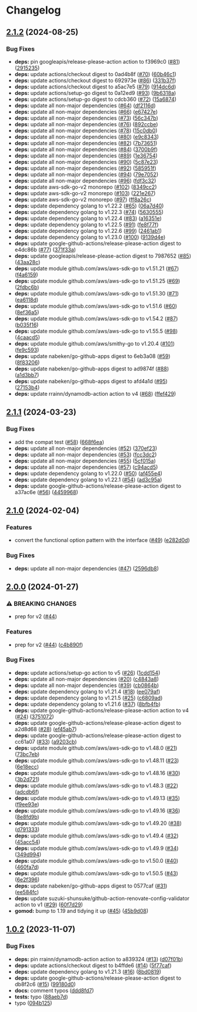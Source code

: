 # Changelog

## [2.1.2](https://github.com/nabeken/aws-go-dynamodb/compare/v2.1.1...v2.1.2) (2024-08-25)


### Bug Fixes

* **deps:** pin googleapis/release-please-action action to f3969c0 ([#81](https://github.com/nabeken/aws-go-dynamodb/issues/81)) ([2915235](https://github.com/nabeken/aws-go-dynamodb/commit/2915235432075b7cbd8a790e27e3b4be67c3505a))
* **deps:** update actions/checkout digest to 0ad4b8f ([#70](https://github.com/nabeken/aws-go-dynamodb/issues/70)) ([60b46c1](https://github.com/nabeken/aws-go-dynamodb/commit/60b46c1f3e330968df782b4b8a6422b8f05f2d14))
* **deps:** update actions/checkout digest to 692973e ([#86](https://github.com/nabeken/aws-go-dynamodb/issues/86)) ([331b37f](https://github.com/nabeken/aws-go-dynamodb/commit/331b37f49bec100894aaf1825c6e281256828f8a))
* **deps:** update actions/checkout digest to a5ac7e5 ([#79](https://github.com/nabeken/aws-go-dynamodb/issues/79)) ([914dc6d](https://github.com/nabeken/aws-go-dynamodb/commit/914dc6d7d3b11bc153a3717c90595c99fc9c72c9))
* **deps:** update actions/setup-go digest to 0a12ed9 ([#93](https://github.com/nabeken/aws-go-dynamodb/issues/93)) ([9b6318a](https://github.com/nabeken/aws-go-dynamodb/commit/9b6318a77e5d5301ee7578ea66ed263596061bb6))
* **deps:** update actions/setup-go digest to cdcb360 ([#72](https://github.com/nabeken/aws-go-dynamodb/issues/72)) ([15a6874](https://github.com/nabeken/aws-go-dynamodb/commit/15a68744fc749737e1ac896fb1a0821bfd8c50de))
* **deps:** update all non-major dependencies ([#64](https://github.com/nabeken/aws-go-dynamodb/issues/64)) ([df2116d](https://github.com/nabeken/aws-go-dynamodb/commit/df2116d95574a1369da8a952f4973e8ac08375d4))
* **deps:** update all non-major dependencies ([#66](https://github.com/nabeken/aws-go-dynamodb/issues/66)) ([e67427e](https://github.com/nabeken/aws-go-dynamodb/commit/e67427ed73cb4fda9208a1d84fa07a65ca5c2db0))
* **deps:** update all non-major dependencies ([#73](https://github.com/nabeken/aws-go-dynamodb/issues/73)) ([56c347b](https://github.com/nabeken/aws-go-dynamodb/commit/56c347bbc87e96844d6a6b715f3100b2ba3c683d))
* **deps:** update all non-major dependencies ([#76](https://github.com/nabeken/aws-go-dynamodb/issues/76)) ([892ccbe](https://github.com/nabeken/aws-go-dynamodb/commit/892ccbe32cae0fa2b1e78bca962f4afeaea64117))
* **deps:** update all non-major dependencies ([#78](https://github.com/nabeken/aws-go-dynamodb/issues/78)) ([15c0db0](https://github.com/nabeken/aws-go-dynamodb/commit/15c0db027433bf70b771bc34fa20b6a9cf1b3a7d))
* **deps:** update all non-major dependencies ([#80](https://github.com/nabeken/aws-go-dynamodb/issues/80)) ([e9c8343](https://github.com/nabeken/aws-go-dynamodb/commit/e9c83430126fe860b2a206a3ca2b8184664c7256))
* **deps:** update all non-major dependencies ([#82](https://github.com/nabeken/aws-go-dynamodb/issues/82)) ([7b73651](https://github.com/nabeken/aws-go-dynamodb/commit/7b7365133714d95a79ad1a52629fa68ceea0a07c))
* **deps:** update all non-major dependencies ([#84](https://github.com/nabeken/aws-go-dynamodb/issues/84)) ([3700b9f](https://github.com/nabeken/aws-go-dynamodb/commit/3700b9f0ec2f00a7d5133cf8f715497973064221))
* **deps:** update all non-major dependencies ([#89](https://github.com/nabeken/aws-go-dynamodb/issues/89)) ([1e36754](https://github.com/nabeken/aws-go-dynamodb/commit/1e3675423aa9c28bbc5a2b843834313a8fe77670))
* **deps:** update all non-major dependencies ([#90](https://github.com/nabeken/aws-go-dynamodb/issues/90)) ([5c87e23](https://github.com/nabeken/aws-go-dynamodb/commit/5c87e23ee755f028364eb02ee5420fa9e7cebc82))
* **deps:** update all non-major dependencies ([#92](https://github.com/nabeken/aws-go-dynamodb/issues/92)) ([585951f](https://github.com/nabeken/aws-go-dynamodb/commit/585951f4f4be58f547fe18c92bb6acea75811879))
* **deps:** update all non-major dependencies ([#94](https://github.com/nabeken/aws-go-dynamodb/issues/94)) ([79e7052](https://github.com/nabeken/aws-go-dynamodb/commit/79e70527dee3e0a4d2d22d07be5acce392f81c46))
* **deps:** update all non-major dependencies ([#96](https://github.com/nabeken/aws-go-dynamodb/issues/96)) ([fdf3c32](https://github.com/nabeken/aws-go-dynamodb/commit/fdf3c324e0f8914dca4b5d23ce9956444694c4c7))
* **deps:** update aws-sdk-go-v2 monorepo ([#102](https://github.com/nabeken/aws-go-dynamodb/issues/102)) ([8349cc2](https://github.com/nabeken/aws-go-dynamodb/commit/8349cc21f4744aa6ef31c60d38d8c53b2c14bca0))
* **deps:** update aws-sdk-go-v2 monorepo ([#103](https://github.com/nabeken/aws-go-dynamodb/issues/103)) ([221e267](https://github.com/nabeken/aws-go-dynamodb/commit/221e267634731a4293e65b5ae9db5924d337d036))
* **deps:** update aws-sdk-go-v2 monorepo ([#97](https://github.com/nabeken/aws-go-dynamodb/issues/97)) ([ff8a26c](https://github.com/nabeken/aws-go-dynamodb/commit/ff8a26c430d4769303a6e0fe646029f64a3eae42))
* **deps:** update dependency golang to v1.22.2 ([#65](https://github.com/nabeken/aws-go-dynamodb/issues/65)) ([06a7d40](https://github.com/nabeken/aws-go-dynamodb/commit/06a7d400fbcb2029a3c613436f0e755e175ecfaf))
* **deps:** update dependency golang to v1.22.3 ([#74](https://github.com/nabeken/aws-go-dynamodb/issues/74)) ([5630555](https://github.com/nabeken/aws-go-dynamodb/commit/5630555336c2e6bc97f99ad3e605a19bea2194e3))
* **deps:** update dependency golang to v1.22.4 ([#83](https://github.com/nabeken/aws-go-dynamodb/issues/83)) ([a16351e](https://github.com/nabeken/aws-go-dynamodb/commit/a16351ed817c7e1932171e506da40ce9159acec1))
* **deps:** update dependency golang to v1.22.5 ([#91](https://github.com/nabeken/aws-go-dynamodb/issues/91)) ([fe8f77f](https://github.com/nabeken/aws-go-dynamodb/commit/fe8f77f2569b1998ae1ae21bf535f0405aeca040))
* **deps:** update dependency golang to v1.22.6 ([#99](https://github.com/nabeken/aws-go-dynamodb/issues/99)) ([2461ab1](https://github.com/nabeken/aws-go-dynamodb/commit/2461ab1fd064ff1f8a6d83d4fe162c305838d65f))
* **deps:** update dependency golang to v1.23.0 ([#100](https://github.com/nabeken/aws-go-dynamodb/issues/100)) ([9139d4e](https://github.com/nabeken/aws-go-dynamodb/commit/9139d4ecde682d3a6c4521293bbb242a2f0048bb))
* **deps:** update google-github-actions/release-please-action digest to e4dc86b ([#77](https://github.com/nabeken/aws-go-dynamodb/issues/77)) ([371f33a](https://github.com/nabeken/aws-go-dynamodb/commit/371f33a9ffd7175e31cfce2c10eb78168894f16a))
* **deps:** update googleapis/release-please-action digest to 7987652 ([#85](https://github.com/nabeken/aws-go-dynamodb/issues/85)) ([43aa28c](https://github.com/nabeken/aws-go-dynamodb/commit/43aa28c72bbe591a5a3db54089f91889733dfc0d))
* **deps:** update module github.com/aws/aws-sdk-go to v1.51.21 ([#67](https://github.com/nabeken/aws-go-dynamodb/issues/67)) ([f4a6159](https://github.com/nabeken/aws-go-dynamodb/commit/f4a61591586cfe19ecceb924a3d5d0eeb34f5bb6))
* **deps:** update module github.com/aws/aws-sdk-go to v1.51.25 ([#69](https://github.com/nabeken/aws-go-dynamodb/issues/69)) ([2fdbc6b](https://github.com/nabeken/aws-go-dynamodb/commit/2fdbc6b17649cb90ab073f199e0cbd7bac8a6d01))
* **deps:** update module github.com/aws/aws-sdk-go to v1.51.30 ([#71](https://github.com/nabeken/aws-go-dynamodb/issues/71)) ([ea6118d](https://github.com/nabeken/aws-go-dynamodb/commit/ea6118d12eb82540521b26f2ea44153a510602a1))
* **deps:** update module github.com/aws/aws-sdk-go to v1.51.6 ([#60](https://github.com/nabeken/aws-go-dynamodb/issues/60)) ([8ef36a5](https://github.com/nabeken/aws-go-dynamodb/commit/8ef36a5b4913e4d73ab9c837a1433d6ca95eb41c))
* **deps:** update module github.com/aws/aws-sdk-go to v1.54.2 ([#87](https://github.com/nabeken/aws-go-dynamodb/issues/87)) ([b035f16](https://github.com/nabeken/aws-go-dynamodb/commit/b035f161c7ab58a94f2645d1b9ada58aeff672be))
* **deps:** update module github.com/aws/aws-sdk-go to v1.55.5 ([#98](https://github.com/nabeken/aws-go-dynamodb/issues/98)) ([4caacd5](https://github.com/nabeken/aws-go-dynamodb/commit/4caacd517475a54019dd2a90bd21d9fb652c4237))
* **deps:** update module github.com/aws/smithy-go to v1.20.4 ([#101](https://github.com/nabeken/aws-go-dynamodb/issues/101)) ([fe9c593](https://github.com/nabeken/aws-go-dynamodb/commit/fe9c5939141f754f74e386b62ca06780cb64833f))
* **deps:** update nabeken/go-github-apps digest to 6eb3a08 ([#59](https://github.com/nabeken/aws-go-dynamodb/issues/59)) ([8f83206](https://github.com/nabeken/aws-go-dynamodb/commit/8f832065fa11149964043407e1663e6cedbef08a))
* **deps:** update nabeken/go-github-apps digest to ad9874f ([#88](https://github.com/nabeken/aws-go-dynamodb/issues/88)) ([a1d3bb7](https://github.com/nabeken/aws-go-dynamodb/commit/a1d3bb7b4b7717b8e8530c04b1445baad6d14284))
* **deps:** update nabeken/go-github-apps digest to afd4a1d ([#95](https://github.com/nabeken/aws-go-dynamodb/issues/95)) ([27153b4](https://github.com/nabeken/aws-go-dynamodb/commit/27153b45efbea72cc0c96825ee27c696f35f6462))
* **deps:** update rrainn/dynamodb-action action to v4 ([#68](https://github.com/nabeken/aws-go-dynamodb/issues/68)) ([ffef429](https://github.com/nabeken/aws-go-dynamodb/commit/ffef4291965df8ca6891b99e30ccafb38c13c5e7))

## [2.1.1](https://github.com/nabeken/aws-go-dynamodb/compare/v2.1.0...v2.1.1) (2024-03-23)


### Bug Fixes

* add the compat test ([#58](https://github.com/nabeken/aws-go-dynamodb/issues/58)) ([668f6ea](https://github.com/nabeken/aws-go-dynamodb/commit/668f6eac14b5da079edf10a0f0c5fea06b877a0a))
* **deps:** update all non-major dependencies ([#52](https://github.com/nabeken/aws-go-dynamodb/issues/52)) ([370ef23](https://github.com/nabeken/aws-go-dynamodb/commit/370ef231c39dd13079c69391fcf0de07d3655eaa))
* **deps:** update all non-major dependencies ([#53](https://github.com/nabeken/aws-go-dynamodb/issues/53)) ([fcc3dc2](https://github.com/nabeken/aws-go-dynamodb/commit/fcc3dc2e2677b65ea0eed633001a618e0df1f5f6))
* **deps:** update all non-major dependencies ([#55](https://github.com/nabeken/aws-go-dynamodb/issues/55)) ([5cf015a](https://github.com/nabeken/aws-go-dynamodb/commit/5cf015a978fc37a2da44d16446375c9bed12ae5b))
* **deps:** update all non-major dependencies ([#57](https://github.com/nabeken/aws-go-dynamodb/issues/57)) ([c94acd5](https://github.com/nabeken/aws-go-dynamodb/commit/c94acd56366cb4236bb856fb19a1b549c0a468b8))
* **deps:** update dependency golang to v1.22.0 ([#50](https://github.com/nabeken/aws-go-dynamodb/issues/50)) ([af455e4](https://github.com/nabeken/aws-go-dynamodb/commit/af455e4dd07d1896cf4d4a071b531c33351b7db3))
* **deps:** update dependency golang to v1.22.1 ([#54](https://github.com/nabeken/aws-go-dynamodb/issues/54)) ([ad3c95a](https://github.com/nabeken/aws-go-dynamodb/commit/ad3c95ae94b954889a560a0f79f547293b4f4a98))
* **deps:** update google-github-actions/release-please-action digest to a37ac6e ([#56](https://github.com/nabeken/aws-go-dynamodb/issues/56)) ([4459968](https://github.com/nabeken/aws-go-dynamodb/commit/4459968516c5ccc1789378504463d9e77dab494f))

## [2.1.0](https://github.com/nabeken/aws-go-dynamodb/compare/v2.0.0...v2.1.0) (2024-02-04)


### Features

* convert the functional option pattern with the interface ([#49](https://github.com/nabeken/aws-go-dynamodb/issues/49)) ([e282d0d](https://github.com/nabeken/aws-go-dynamodb/commit/e282d0ddbefa857a6d6eb01c4c80370cb68ed311))


### Bug Fixes

* **deps:** update all non-major dependencies ([#47](https://github.com/nabeken/aws-go-dynamodb/issues/47)) ([2596db8](https://github.com/nabeken/aws-go-dynamodb/commit/2596db8674dc9e7541a7f7300cefba77c99d17c3))

## [2.0.0](https://github.com/nabeken/aws-go-dynamodb/compare/v1.0.2...v2.0.0) (2024-01-27)


### ⚠ BREAKING CHANGES

* prep for v2 ([#44](https://github.com/nabeken/aws-go-dynamodb/issues/44))

### Features

* prep for v2 ([#44](https://github.com/nabeken/aws-go-dynamodb/issues/44)) ([c4b890f](https://github.com/nabeken/aws-go-dynamodb/commit/c4b890f6b061803e0cf3ee3c507e21d3b0bbb92b))


### Bug Fixes

* **deps:** update actions/setup-go action to v5 ([#26](https://github.com/nabeken/aws-go-dynamodb/issues/26)) ([1cdd154](https://github.com/nabeken/aws-go-dynamodb/commit/1cdd15498ed59f8ac7c844d67471aa70d4913ff9))
* **deps:** update all non-major dependencies ([#20](https://github.com/nabeken/aws-go-dynamodb/issues/20)) ([c4843a8](https://github.com/nabeken/aws-go-dynamodb/commit/c4843a8059dbfc25a9ed5e349eaa591396347d48))
* **deps:** update all non-major dependencies ([#39](https://github.com/nabeken/aws-go-dynamodb/issues/39)) ([cb0864b](https://github.com/nabeken/aws-go-dynamodb/commit/cb0864bd5562c0fbc16da722b2a34c6b7961698c))
* **deps:** update dependency golang to v1.21.4 ([#18](https://github.com/nabeken/aws-go-dynamodb/issues/18)) ([ee079af](https://github.com/nabeken/aws-go-dynamodb/commit/ee079afd09babb6a2f7bbf299f3b7c514aad748d))
* **deps:** update dependency golang to v1.21.5 ([#25](https://github.com/nabeken/aws-go-dynamodb/issues/25)) ([c6809ad](https://github.com/nabeken/aws-go-dynamodb/commit/c6809ad843307954b6c5705e2675f0776869c433))
* **deps:** update dependency golang to v1.21.6 ([#37](https://github.com/nabeken/aws-go-dynamodb/issues/37)) ([8bfb4fb](https://github.com/nabeken/aws-go-dynamodb/commit/8bfb4fb4fc992a57cedad289fe66c0e77f42e461))
* **deps:** update google-github-actions/release-please-action action to v4 ([#24](https://github.com/nabeken/aws-go-dynamodb/issues/24)) ([3751072](https://github.com/nabeken/aws-go-dynamodb/commit/37510721531b85159d80882cde464d83be4bed05))
* **deps:** update google-github-actions/release-please-action digest to a2d8d68 ([#28](https://github.com/nabeken/aws-go-dynamodb/issues/28)) ([ef45ab7](https://github.com/nabeken/aws-go-dynamodb/commit/ef45ab76db3932df64b3f31b0b5856f64aaf0dda))
* **deps:** update google-github-actions/release-please-action digest to cc61a07 ([#33](https://github.com/nabeken/aws-go-dynamodb/issues/33)) ([a9203cb](https://github.com/nabeken/aws-go-dynamodb/commit/a9203cb360396bf60431f0c53628b71e2304339f))
* **deps:** update module github.com/aws/aws-sdk-go to v1.48.0 ([#21](https://github.com/nabeken/aws-go-dynamodb/issues/21)) ([73bc7eb](https://github.com/nabeken/aws-go-dynamodb/commit/73bc7ebcc19a6c47729aeb16a69d2d7c291eaf4d))
* **deps:** update module github.com/aws/aws-sdk-go to v1.48.11 ([#23](https://github.com/nabeken/aws-go-dynamodb/issues/23)) ([6e18ecc](https://github.com/nabeken/aws-go-dynamodb/commit/6e18ecc3f80821f3a516e1d0c036e44c64c193ee))
* **deps:** update module github.com/aws/aws-sdk-go to v1.48.16 ([#30](https://github.com/nabeken/aws-go-dynamodb/issues/30)) ([3b2d721](https://github.com/nabeken/aws-go-dynamodb/commit/3b2d7216e9e34c5d26f9ae518844d4abeea9ddf4))
* **deps:** update module github.com/aws/aws-sdk-go to v1.48.3 ([#22](https://github.com/nabeken/aws-go-dynamodb/issues/22)) ([adcdb6f](https://github.com/nabeken/aws-go-dynamodb/commit/adcdb6fe6097405d40eae232b2ef8f0ed325228a))
* **deps:** update module github.com/aws/aws-sdk-go to v1.49.13 ([#35](https://github.com/nabeken/aws-go-dynamodb/issues/35)) ([f9ee93e](https://github.com/nabeken/aws-go-dynamodb/commit/f9ee93e152ce309fffb6c3ac5f6ea0c0ead23d0e))
* **deps:** update module github.com/aws/aws-sdk-go to v1.49.16 ([#36](https://github.com/nabeken/aws-go-dynamodb/issues/36)) ([8e8fd9b](https://github.com/nabeken/aws-go-dynamodb/commit/8e8fd9bd7d713dea4cfd015fead2a1173e64ec9d))
* **deps:** update module github.com/aws/aws-sdk-go to v1.49.20 ([#38](https://github.com/nabeken/aws-go-dynamodb/issues/38)) ([d791333](https://github.com/nabeken/aws-go-dynamodb/commit/d7913339fcdd91c99365c1b527850cb77e6122ba))
* **deps:** update module github.com/aws/aws-sdk-go to v1.49.4 ([#32](https://github.com/nabeken/aws-go-dynamodb/issues/32)) ([45acc54](https://github.com/nabeken/aws-go-dynamodb/commit/45acc5423d97742b0161bd2b6e16d935446257fe))
* **deps:** update module github.com/aws/aws-sdk-go to v1.49.9 ([#34](https://github.com/nabeken/aws-go-dynamodb/issues/34)) ([349d994](https://github.com/nabeken/aws-go-dynamodb/commit/349d994a633e7ceebfbe00707d9dbc9ff0034a10))
* **deps:** update module github.com/aws/aws-sdk-go to v1.50.0 ([#40](https://github.com/nabeken/aws-go-dynamodb/issues/40)) ([460fa7d](https://github.com/nabeken/aws-go-dynamodb/commit/460fa7d5ffbc07cedb314baab494bd8f43a04f12))
* **deps:** update module github.com/aws/aws-sdk-go to v1.50.5 ([#43](https://github.com/nabeken/aws-go-dynamodb/issues/43)) ([6e2f396](https://github.com/nabeken/aws-go-dynamodb/commit/6e2f39609c0fc2466248ea249bf5a3e92e2c73c5))
* **deps:** update nabeken/go-github-apps digest to 0577caf ([#31](https://github.com/nabeken/aws-go-dynamodb/issues/31)) ([ee584fc](https://github.com/nabeken/aws-go-dynamodb/commit/ee584fc01257b1edd20885cc03ef5c6eeec300ad))
* **deps:** update suzuki-shunsuke/github-action-renovate-config-validator action to v1 ([#29](https://github.com/nabeken/aws-go-dynamodb/issues/29)) ([60f7d29](https://github.com/nabeken/aws-go-dynamodb/commit/60f7d294b3ce5f77f8db2c25e006e05e702e7f0b))
* **gomod:** bump to 1.19 and tidying it up ([#45](https://github.com/nabeken/aws-go-dynamodb/issues/45)) ([45b9d08](https://github.com/nabeken/aws-go-dynamodb/commit/45b9d089536ff750d028d14b4d1b2a8bc1ad8b45))

## [1.0.2](https://github.com/nabeken/aws-go-dynamodb/compare/v1.0.1...v1.0.2) (2023-11-07)


### Bug Fixes

* **deps:** pin rrainn/dynamodb-action action to a839324 ([#13](https://github.com/nabeken/aws-go-dynamodb/issues/13)) ([d07f01b](https://github.com/nabeken/aws-go-dynamodb/commit/d07f01b3f724b4d3f931c0506ad617cff8993398))
* **deps:** update actions/checkout digest to b4ffde6 ([#14](https://github.com/nabeken/aws-go-dynamodb/issues/14)) ([5f77caf](https://github.com/nabeken/aws-go-dynamodb/commit/5f77caf7c611f88a9094128da51d9938b2908f0f))
* **deps:** update dependency golang to v1.21.3 ([#16](https://github.com/nabeken/aws-go-dynamodb/issues/16)) ([8bd0819](https://github.com/nabeken/aws-go-dynamodb/commit/8bd081920ae3e2cc0bc334b3b07a88c509c76b9b))
* **deps:** update google-github-actions/release-please-action digest to db8f2c6 ([#15](https://github.com/nabeken/aws-go-dynamodb/issues/15)) ([99180d0](https://github.com/nabeken/aws-go-dynamodb/commit/99180d09588a965d0e5d238e5d39bcc83e12e3a3))
* **docs:** comment typos ([ddd8fd7](https://github.com/nabeken/aws-go-dynamodb/commit/ddd8fd7679ce23a62a03ea124ba0176e4eaa8895))
* **tests:** typo ([88aeb7d](https://github.com/nabeken/aws-go-dynamodb/commit/88aeb7dd484267a2455e5b7c0dcdaf7e0ac621dc))
* typo ([094b125](https://github.com/nabeken/aws-go-dynamodb/commit/094b1257682823bd3628d6929985eb37fe0937f0))
